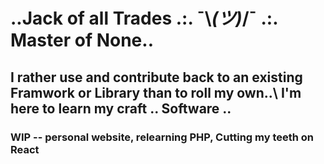 # ..Jack of all Trades .:. ¯\\_(ツ)_/¯ .:. Master of None..
## I rather use and contribute back to an existing Framwork or Library than to roll my own..\  I'm here to learn my craft .. Software ..
### WIP -- personal website, relearning PHP, Cutting my teeth on React

<!--
**brnt-toast/brnt-toast** is a ✨ _special_ ✨ repository because its `README.md` (this file) appears on your GitHub profile.

Here are some ideas to get you started:

- 🔭 I’m currently working on ...
- 🌱 I’m currently learning ...
- 👯 I’m looking to collaborate on ...
- 🤔 I’m looking for help with ...
- 💬 Ask me about ...
- 📫 How to reach me: ...
- 😄 Pronouns: ...
- ⚡ Fun fact: ...
-->
